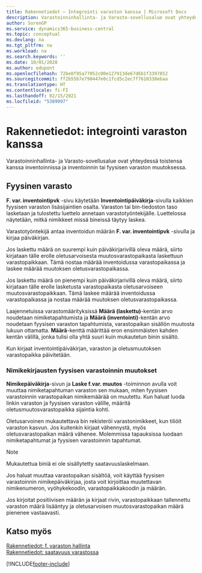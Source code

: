 ```yaml
---
title: Rakennetiedot – Integrointi varaston kanssa | Microsoft Docs
description: Varastoinninhallinta- ja Varasto-sovellusalue ovat yhteydessä toistensa kanssa inventoinnissa ja inventoinnin tai fyysisen varaston muutoksessa.
author: SorenGP
ms.service: dynamics365-business-central
ms.topic: conceptual
ms.devlang: na
ms.tgt_pltfrm: na
ms.workload: na
ms.search.keywords: ''
ms.date: 10/01/2020
ms.author: edupont
ms.openlocfilehash: 72be8f95a77052c00e127913de67d6b1f3397852
ms.sourcegitcommit: ff2b55b7e790447e0c1fcd5c2ec7f7610338ebaa
ms.translationtype: HT
ms.contentlocale: fi-FI
ms.lasthandoff: 02/15/2021
ms.locfileid: "5389997"
---
```

# <a name="design-details-integration-with-inventory"></a>Rakennetiedot: integrointi varaston kanssa
Varastoinninhallinta- ja Varasto-sovellusalue ovat yhteydessä toistensa kanssa inventoinnissa ja inventoinnin tai fyysisen varaston muutoksessa.  
  
## <a name="physical-inventory"></a>Fyysinen varasto  
 **F. var. inventointipvk** -sivu käytetään **Inventointipäiväkirja**-sivulla kaikkien fyysisen varaston lisäsijaintien osalta. Varaston tai bin-tiedoston taso lasketaan ja tulostettu luettelo annetaan varastotyöntekijälle. Luettelossa näytetään, mitkä nimikkeet missä bineissä täytyy laskea.  
  
 Varastotyöntekijä antaa inventoidun määrän **F. var. inventointipvk** -sivulla ja kirjaa päiväkirjan.  
  
 Jos laskettu määrä on suurempi kuin päiväkirjarivillä oleva määrä, siirto kirjataan tälle erolle oletusarvoisesta muutosvarastopaikasta laskettuun varastopaikkaan. Tämä nostaa määrää inventoidussa varastopaikassa ja laskee määrää muutoksen oletusvarastopaikassa.  
  
 Jos laskettu määrä on pienempi kuin päiväkirjarivillä oleva määrä, siirto kirjataan tälle erolle lasketusta varastopaikasta oletusarvoiseen muutosvarastopaikkaan. Tämä laskee määrää inventoidussa varastopaikassa ja nostaa määrää muutoksen oletusvarastopaikassa.  
  
 Laajennetuissa varastomäärityksissä **Määrä (laskettu)**-kentän arvo noudetaan nimiketapahtumista ja **Määrä (inventointi)**-kentän arvo noudetaan fyysisen varaston tapahtumista, varastopaikan sisällön muutosta lukuun ottamatta. **Määrä**-kenttä määrittää eron ensimmäisten kahden kentän välillä, jonka tulisi olla yhtä suuri kuin mukautetun binin sisältö.  
  
 Kun kirjaat inventointipäiväkirjan, varaston ja oletusmuutoksen varastopaikka päivitetään.  
  
### <a name="warehouse-adjustments-to-the-item-ledger"></a>Nimikekirjausten fyysisen varastoinnin muutokset  
 **Nimikepäiväkirja**-sivun ja **Laske f.var. muutos** -toiminnon avulla voit muuttaa nimiketapahtuman varaston sen mukaan, miten fyysisen varastoinnin varastopaikan nimikemäärää on muutettu. Kun haluat luoda linkin varaston ja fyysisen varaston välille, määritä oletusmuutosvarastopaikka sijaintia kohti.  
  
 Oletusarvoinen mukautettava bin rekisteröi varastonimikkeet, kun tiliöit varaston kasvun. Jos kuitenkin kirjaat vähennystä, myös oletusvarastopaikan määrä vähenee. Molemmissa tapauksissa luodaan nimiketapahtumat ja fyysisen varastoinnin tapahtumat.  
  
> [!NOTE]  
>  Mukautettua biniä ei ole sisällytetty saatavuuslaskelmaan.  
  
 Jos haluat muuttaa varastopaikan sisältöä, voit käyttää fyysisen varastoinnin nimikepäiväkirjaa, josta voit kirjoittaa muutettavan nimikenumeron, vyöhykekoodin, varastopaikkakoodin ja määrän.  
  
 Jos kirjoitat positiivisen määrän ja kirjaat rivin, varastopaikkaan tallennettu varaston määrä lisääntyy ja oletusarvoisen muutosvarastopaikan määrä pienenee vastaavasti.  
  
## <a name="see-also"></a>Katso myös  
 [Rakennetiedot: f. varaston hallinta](design-details-warehouse-management.md)   
 [Rakennetiedot: saatavuus varastossa](design-details-availability-in-the-warehouse.md)

[!INCLUDE[footer-include](includes/footer-banner.md)]